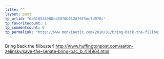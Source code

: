 ```yaml
---
title: ""
layout: post
tp_urlid: "6a010534988cd3970b012876f5ecfd970c"
tp_favoritecount: 1
tp_commentcount: 0
tp_permalink: "http://www.monkinetic.com/2010/01/bring-back-the-filibuster-httpwwwhuffingtonpostcomaaron-zelinskysave-the-senate-bring-bac_b_414964html.html"
---
```

Bring back the filibuster! <a href="http://www.huffingtonpost.com/aaron-zelinsky/save-the-senate-bring-bac_b_414964.html">http://www.huffingtonpost.com/aaron-zelinsky/save-the-senate-bring-bac_b_414964.html</a>
